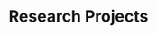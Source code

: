 ---
title: Research Projects
type: landing

sections:
  - block: markdown
    content:
      title: ""
      text: ""
    design:
      spacing:
        padding: ["100px", "0", "0", "0"]


  - block: collection
    content:
      title: Perception-Aware Planning
      count: 2
      filters:
        folders:
          - research/perception-aware
        
    design:
      columns: '1'
      view: showcase
      
  - block: portfolio
    content:
      title: User Planning with User Preferences
      filters:
        tags:
          - User-Planning
        
    design:
      columns: '1'
      view: showcase
      spacing:
        padding: ["100px", "0", "0", "0"]  # top, right, bottom, left
---